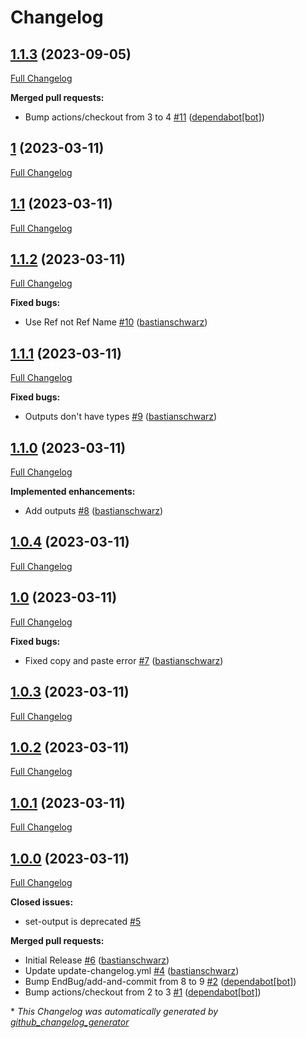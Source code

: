 # Changelog

## [1.1.3](https://github.com/codenamephp/workflows.common/tree/1.1.3) (2023-09-05)

[Full Changelog](https://github.com/codenamephp/workflows.common/compare/1...1.1.3)

**Merged pull requests:**

- Bump actions/checkout from 3 to 4 [\#11](https://github.com/codenamephp/workflows.common/pull/11) ([dependabot[bot]](https://github.com/apps/dependabot))

## [1](https://github.com/codenamephp/workflows.common/tree/1) (2023-03-11)

[Full Changelog](https://github.com/codenamephp/workflows.common/compare/1.1...1)

## [1.1](https://github.com/codenamephp/workflows.common/tree/1.1) (2023-03-11)

[Full Changelog](https://github.com/codenamephp/workflows.common/compare/1.1.2...1.1)

## [1.1.2](https://github.com/codenamephp/workflows.common/tree/1.1.2) (2023-03-11)

[Full Changelog](https://github.com/codenamephp/workflows.common/compare/1.1.1...1.1.2)

**Fixed bugs:**

- Use Ref not Ref Name [\#10](https://github.com/codenamephp/workflows.common/pull/10) ([bastianschwarz](https://github.com/bastianschwarz))

## [1.1.1](https://github.com/codenamephp/workflows.common/tree/1.1.1) (2023-03-11)

[Full Changelog](https://github.com/codenamephp/workflows.common/compare/1.1.0...1.1.1)

**Fixed bugs:**

- Outputs don't have types [\#9](https://github.com/codenamephp/workflows.common/pull/9) ([bastianschwarz](https://github.com/bastianschwarz))

## [1.1.0](https://github.com/codenamephp/workflows.common/tree/1.1.0) (2023-03-11)

[Full Changelog](https://github.com/codenamephp/workflows.common/compare/1.0.4...1.1.0)

**Implemented enhancements:**

- Add outputs [\#8](https://github.com/codenamephp/workflows.common/pull/8) ([bastianschwarz](https://github.com/bastianschwarz))

## [1.0.4](https://github.com/codenamephp/workflows.common/tree/1.0.4) (2023-03-11)

[Full Changelog](https://github.com/codenamephp/workflows.common/compare/1.0...1.0.4)

## [1.0](https://github.com/codenamephp/workflows.common/tree/1.0) (2023-03-11)

[Full Changelog](https://github.com/codenamephp/workflows.common/compare/1.0.3...1.0)

**Fixed bugs:**

- Fixed copy and paste error [\#7](https://github.com/codenamephp/workflows.common/pull/7) ([bastianschwarz](https://github.com/bastianschwarz))

## [1.0.3](https://github.com/codenamephp/workflows.common/tree/1.0.3) (2023-03-11)

[Full Changelog](https://github.com/codenamephp/workflows.common/compare/1.0.2...1.0.3)

## [1.0.2](https://github.com/codenamephp/workflows.common/tree/1.0.2) (2023-03-11)

[Full Changelog](https://github.com/codenamephp/workflows.common/compare/1.0.1...1.0.2)

## [1.0.1](https://github.com/codenamephp/workflows.common/tree/1.0.1) (2023-03-11)

[Full Changelog](https://github.com/codenamephp/workflows.common/compare/1.0.0...1.0.1)

## [1.0.0](https://github.com/codenamephp/workflows.common/tree/1.0.0) (2023-03-11)

[Full Changelog](https://github.com/codenamephp/workflows.common/compare/d93eeaab08ca03dc1dea324d964051b7872b7c9f...1.0.0)

**Closed issues:**

- set-output is deprecated [\#5](https://github.com/codenamephp/workflows.common/issues/5)

**Merged pull requests:**

- Initial Release [\#6](https://github.com/codenamephp/workflows.common/pull/6) ([bastianschwarz](https://github.com/bastianschwarz))
- Update update-changelog.yml [\#4](https://github.com/codenamephp/workflows.common/pull/4) ([bastianschwarz](https://github.com/bastianschwarz))
- Bump EndBug/add-and-commit from 8 to 9 [\#2](https://github.com/codenamephp/workflows.common/pull/2) ([dependabot[bot]](https://github.com/apps/dependabot))
- Bump actions/checkout from 2 to 3 [\#1](https://github.com/codenamephp/workflows.common/pull/1) ([dependabot[bot]](https://github.com/apps/dependabot))



\* *This Changelog was automatically generated by [github_changelog_generator](https://github.com/github-changelog-generator/github-changelog-generator)*
